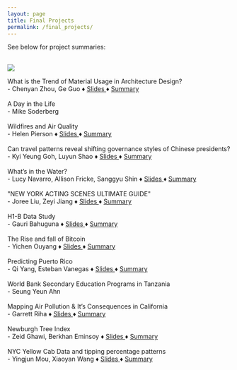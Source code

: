 ```yaml
---
layout: page
title: Final Projects
permalink: /final_projects/
---
```

See below for project summaries:<br/><br/>

<img src="../assets/img/finalProjects.jpg">

What is the Trend of Material Usage in Architecture Design?	<br>	-	Chenyan Zhou, Ge Guo	<span id="separator"> &#9830; </span>	<a href="	https://docs.google.com/presentation/d/1gTRoQHGidLjs0hQkyZ17XjzTBg1Om3CWeYebwiQobGw/edit#slide=id.p	" target="_blank">	Slides	</a>	<span id="separator"> &#9830; </span>	<a href="	../assets/studentProjects/	Final Project_Archdaily_Description.pdf	" target="_blank">Summary</a>		<br>	<br>
A Day in the Life	<br>	-	Mike Soderberg													<br>	<br>
Wildfires and Air Quality	<br>	-	Helen Pierson	<span id="separator"> &#9830; </span>	<a href="	https://docs.google.com/presentation/u/1/d/1HX0VYxRjZlUpIeTxI8dERevVm63N3FVoaB-FwlX-c_s/edit?usp=sharing	" target="_blank">	Slides	</a>	<span id="separator"> &#9830; </span>	<a href="	../assets/studentProjects/	Pierson_FinalOnePager.pdf	" target="_blank">Summary</a>		<br>	<br>
Can travel patterns reveal shifting governance styles of Chinese presidents?	<br>	-	Kyi Yeung Goh, Luyun Shao	<span id="separator"> &#9830; </span>	<a href="	https://kyiyeunggoh.github.io/Assignments%20/Combined%20project/huxitravel.html	" target="_blank">	Slides	</a>	<span id="separator"> &#9830; </span>	<a href="	../assets/studentProjects/	Data Viz Write-up (1).docx	" target="_blank">Summary</a>		<br>	<br>
What’s in the Water?	<br>	-	Lucy Navarro, Allison Fricke, Sanggyu Shin	<span id="separator"> &#9830; </span>	<a href="	https://aln2149.github.io/Final-Project/	" target="_blank">	Slides	</a>	<span id="separator"> &#9830; </span>	<a href="	../assets/studentProjects/	Final Project_One Page Summary.pdf	" target="_blank">Summary</a>		<br>	<br>
"NEW YORK ACTING SCENES
ULTIMATE GUIDE"	<br>	-	Joree Liu, Zeyi Jiang	<span id="separator"> &#9830; </span>	<a href="	https://docs.google.com/presentation/d/1CHQ9jrUHb3XfDq2nxO7cwV-y2BxtroqYNQkTScH3vHQ/edit#slide=id.p	" target="_blank">	Slides	</a>	<span id="separator"> &#9830; </span>	<a href="	../assets/studentProjects/	New York Acting Scenes Ultimate Guide.pdf	" target="_blank">Summary</a>		<br>	<br>
H1-B Data Study	<br>	-	Gauri Bahuguna 	<span id="separator"> &#9830; </span>	<a href="	https://docs.google.com/presentation/d/1UhA3lltoOWtF6oll8iX--qg5UZSRy8h4uj_hDrdqJIg/edit#slide=id.p	" target="_blank">	Slides	</a>	<span id="separator"> &#9830; </span>	<a href="	../assets/studentProjects/	Gauri Bahuguna _ Final Project Description and Reflection (1).pdf	" target="_blank">Summary</a>		<br>	<br>
The Rise and fall of Bitcoin	<br>	-	Yichen Ouyang	<span id="separator"> &#9830; </span>	<a href="	https://docs.google.com/presentation/d/13fOk6hZy5vc8oV4rRDIbTC7GpWfAnNPLunnamqAsTPQ/edit#slide=id.g56c5df69cc_0_0	" target="_blank">	Slides	</a>	<span id="separator"> &#9830; </span>	<a href="	../assets/studentProjects/	Final 1 Pager.pdf	" target="_blank">Summary</a>		<br>	<br>
Predicting Puerto Rico	<br>	-	Qi Yang, Esteban Vanegas	<span id="separator"> &#9830; </span>	<a href="	https://docs.google.com/presentation/d/139TSwPTD2z1sEWw_jkrYWQPEMMaDC-55AKACmRudqKI/edit	" target="_blank">	Slides	</a>	<span id="separator"> &#9830; </span>	<a href="	../assets/studentProjects/	Predicting Puerto Rico.pdf	" target="_blank">Summary</a>		<br>	<br>
World Bank Secondary Education Programs in Tanzania	<br>	-	Seung Yeun Ahn													<br>	<br>
Mapping Air Pollution & It’s Consequences in California	<br>	-	Garrett Riha	<span id="separator"> &#9830; </span>	<a href="	https://gr2595.github.io/riha_datavizFinal/index.html	" target="_blank">	Slides	</a>	<span id="separator"> &#9830; </span>	<a href="	../assets/studentProjects/	Screen Shot 2019-05-02 at 10.31.58 PM.png	" target="_blank">Summary</a>		<br>	<br>
Newburgh Tree Index	<br>	-	Zeid Ghawi, Berkhan Eminsoy 	<span id="separator"> &#9830; </span>	<a href="	https://sle7en.github.io/be2263.github.io-index.html/ClassMaterial/DataVis_ProjectFolder/Project3_Newburgh/index.html	" target="_blank">	Slides	</a>	<span id="separator"> &#9830; </span>	<a href="	../assets/studentProjects/	TheNewburghTreeIndex_ProjectDescription.pdf	" target="_blank">Summary</a>		<br>	<br>
NYC Yellow Cab Data and tipping percentage patterns	<br>	-	Yingjun Mou, Xiaoyan Wang	<span id="separator"> &#9830; </span>	<a href="	https://docs.google.com/presentation/d/1CEVF6wKcztvUvbDziqaX2E3hIMnId1o105fxfIBzEGQ/edit#slide=id.p	" target="_blank">	Slides	</a>	<span id="separator"> &#9830; </span>	<a href="	../assets/studentProjects/	NYC Yellow Cab Data_Final Page.pdf	" target="_blank">Summary</a>		<br>	<br>
